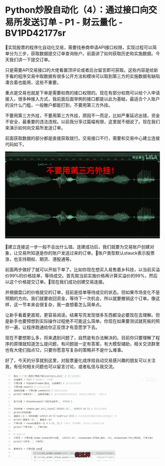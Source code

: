 # Python炒股自动化（4）：通过接口向交易所发送订单 - P1 - 财云量化 - BV1PD42177sr

🎼实现股票的程序化自动化交易，需要找券商申请API接口权限，实现过程可以简单分为三步，获取数据提交订单查询账户。前面讲了如何获取历史和实施数据。今天我们讲一下提交订单。

只是需要API交易接口的大佬看置顶评论或者后台留言即可获取。这些内容是给新手看的程序交易中取数据有很多公开方法和模块可以取到第三方的实施数据有缺陷凑合着也能用，这些不重要。

重点是交易也就是下单是需要权商的接口权限的。现在有部分权商可以给个人申请接入，很多种接入方式，我前面后面举例的接口都是以此为基础，最适合个人账户的没什么门槛，一般散户都能打到，不要用第三方外挂。

不要用第三方外挂，不要用第三方外挂，原因不一而足，比如严重延迟出错，资金不安全，最重要的违法违规。以前我分享过篇幅有限，这里就不细说了。现在我们来演示如何向交易所发送订单。

前面获取数据的部分都是直接获取就行。交易接口不行，需要和交易中心建立连接代码如下。

![](img/bfbbb99ae12b7a16f7a8fc32842bd6d7_1.png)

🎼建立连接这一步一般不会出什么错。连建成功后，我们就要为交易账户创建对象，让交易所知道是你的账户发送过来的订单。🎼账户类型默认stauck表示股票涨，也支持期权、期货、港股通等。

前面两步做好了就可以开始下单了。比如你现在想买入易售嘉乡科技，以当前买溢价99%的价格挂单，等待成交。首先取当前实施价格再计算买溢价的99%，然后以这个价格提交订单。🎼现在我们成功创建交易连接。

并根据盘口的价格提交的订单，目前是挂单等待成交的状态。但如果市场变化不是预期的方向，我们就要收回资金，等待下一次机会，所以就要撤销这个订单。像这样，这一节本来会很复杂，我一直想着怎么简单点。

让新手看着更直观，更容易阅读。结果写完发现很多东西都没必要现在去理解。但是新手也要预想到实际操作过程绝不可能这么简单。你现在如果要测试就死板的照抄一遍，让程序跑通给你正反馈才有意愿学下去。

现在不要想那么多，将来遇到问题了，自然是有办法解决的。目前你只要理解了程序的原理就知道怎么提问题，有问题就一定有答案，有大模型辅助，相关交流群里也有大佬们指点12，只要你愿意写复杂的策略并不是什么难事。

好了，今天的分享就到这里，对股票量化成序挂自动交易感兴趣的朋友可以关注我，有任何相关问题也可以留言讨论，或者私信与我交流。



![](img/bfbbb99ae12b7a16f7a8fc32842bd6d7_3.png)